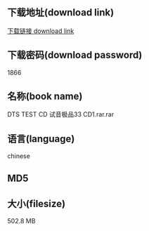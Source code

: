## 下载地址(download link)
[下载链接 download link](https://voluble-croquembouche-d321dc.netlify.app/?s=DTS+TEST+CD+%E8%AF%95%E9%9F%B3%E6%9E%81%E5%93%8133+CD1.rar)

## 下载密码(download password)
1866

## 名称(book name)
DTS TEST CD 试音极品33 CD1.rar.rar

## 语言(language)
chinese

## MD5


## 大小(filesize)
502.8 MB
